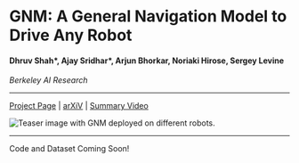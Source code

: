# GNM: A General Navigation Model to Drive Any Robot
#### Dhruv Shah*, Ajay Sridhar*, Arjun Bhorkar, Noriaki Hirose, Sergey Levine
_Berkeley AI Research_

---

[Project Page](sites.google.com/view/drive-any-robot) | [arXiV](TBD) | [Summary Video](TBD)

![Teaser image with GNM deployed on different robots.](misc/teaser.gif)

---

Code and Dataset Coming Soon!
